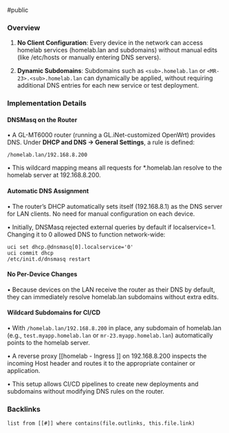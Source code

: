 #public

### Overview
1. **No Client Configuration**: Every device in the network can access homelab services (homelab.lan and subdomains) without manual edits (like /etc/hosts or manually entering DNS servers).

2. **Dynamic Subdomains**: Subdomains such as `<sub>.homelab.lan` or `<MR-23>.<sub>.homelab.lan` can dynamically be applied, without requiring additional DNS entries for each new service or test deployment.

  
### Implementation Details

#### DNSMasq on the Router

• A GL-MT6000 router (running a GL.iNet-customized OpenWrt) provides DNS. Under **DHCP and DNS → General Settings**, a rule is defined:

```
/homelab.lan/192.168.8.200
```

• This wildcard mapping means all requests for *.homelab.lan resolve to the homelab server at 192.168.8.200.


#### Automatic DNS Assignment

• The router’s DHCP automatically sets itself (192.168.8.1) as the DNS server for LAN clients. No need for manual configuration on each device.

• Initially, DNSMasq rejected external queries by default if localservice=1. Changing it to 0 allowed DNS to function network-wide:

```
uci set dhcp.@dnsmasq[0].localservice='0'
uci commit dhcp
/etc/init.d/dnsmasq restart
```

#### No Per-Device Changes

• Because devices on the LAN receive the router as their DNS by default, they can immediately resolve homelab.lan subdomains without extra edits.


#### Wildcard Subdomains for CI/CD

• With `/homelab.lan/192.168.8.200` in place, any subdomain of homelab.lan (e.g., `test.myapp.homelab.lan` or `mr-23.myapp.homelab.lan`) automatically points to the homelab server.

• A reverse proxy [[homelab - Ingress ]] on 192.168.8.200 inspects the incoming Host header and routes it to the appropriate container or application.

• This setup allows CI/CD pipelines to create new deployments and subdomains without modifying DNS rules on the router.


### Backlinks
```dataview 
list from [[#]] where contains(file.outlinks, this.file.link)
```

